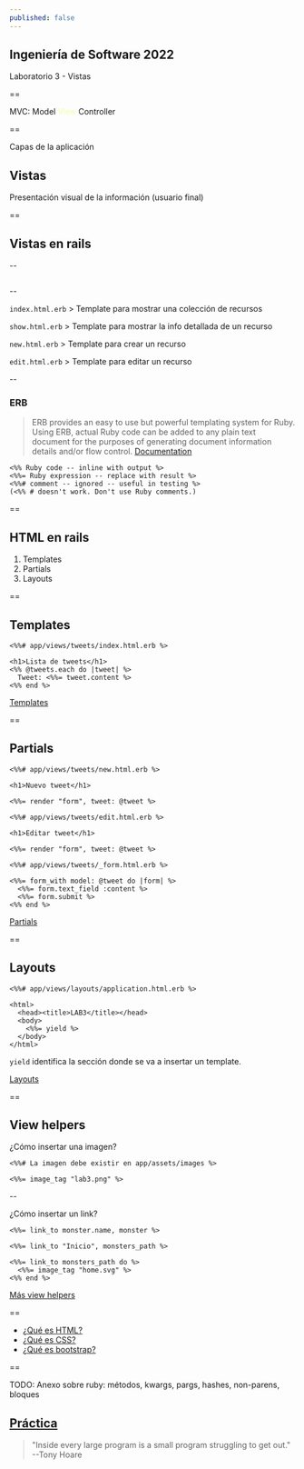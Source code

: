 ```yaml
---
published: false
---
```


## Ingeniería de Software 2022
Laboratorio 3 - Vistas

==

MVC: Model <span style="color: #efa">View</span> Controller

==

Capas de la aplicación

## Vistas
Presentación visual de la información (usuario final)

==

## Vistas en rails

--

<img data-src="../assets/views-folder.png" class="r-stretch">

--

<span class="">`index.html.erb` > Template para mostrar una colección de recursos</span>

<span class="fragment">`show.html.erb` > Template para mostrar la info detallada de un recurso</span>

<span class="fragment">`new.html.erb` > Template para crear un recurso</span>

<span class="fragment">`edit.html.erb` > Template para editar un recurso</span>

--

### ERB

> ERB provides an easy to use but powerful templating system for Ruby. Using ERB, actual Ruby code can be added to any plain text document for the purposes of generating document information details and/or flow control. [Documentation](https://rubyapi.org/3.1/o/erb)

```erb
<%% Ruby code -- inline with output %>
<%%= Ruby expression -- replace with result %>
<%%# comment -- ignored -- useful in testing %>
(<%% # doesn't work. Don't use Ruby comments.)
```

==

## HTML en rails

1. Templates
1. Partials
1. Layouts

==

## Templates

```erb
<%%# app/views/tweets/index.html.erb %>

<h1>Lista de tweets</h1>
<%% @tweets.each do |tweet| %>
  Tweet: <%%= tweet.content %>
<%% end %>
```

[Templates](https://guides.rubyonrails.org/action_view_overview.html#templates)

==

## Partials

```erb
<%%# app/views/tweets/new.html.erb %>

<h1>Nuevo tweet</h1>

<%%= render "form", tweet: @tweet %>
```

<div class="fragment">

```erb
<%%# app/views/tweets/edit.html.erb %>

<h1>Editar tweet</h1>

<%%= render "form", tweet: @tweet %>
```

</div>

<div class="fragment">

```erb
<%%# app/views/tweets/_form.html.erb %>

<%%= form_with model: @tweet do |form| %>
  <%%= form.text_field :content %>
  <%%= form.submit %>
<%% end %>
```

</div>

[Partials](https://guides.rubyonrails.org/action_view_overview.html#partials)

==

## Layouts

```erb
<%%# app/views/layouts/application.html.erb %>

<html>
  <head><title>LAB3</title></head>
  <body>
    <%%= yield %>
  </body>
</html>
```

`yield` identifica la sección donde se va a insertar un template.

[Layouts](https://guides.rubyonrails.org/action_view_overview.html#layouts)

==

## View helpers

¿Cómo insertar una imagen?

```erb
<%%# La imagen debe existir en app/assets/images %>

<%%= image_tag "lab3.png" %>
```

--

¿Cómo insertar un link?

```erb
<%%= link_to monster.name, monster %>

<%%= link_to "Inicio", monsters_path %>

<%%= link_to monsters_path do %>
  <%%= image_tag "home.svg" %>
<%% end %>
```

[Más view helpers](https://guides.rubyonrails.org/action_view_helpers.html)

==

- [¿Qué es HTML?](https://developer.mozilla.org/en-US/docs/Web/HTML)
- [¿Qué es CSS?](https://developer.mozilla.org/en-US/docs/Web/CSS)
- [¿Qué es bootstrap?](https://getbootstrap.com/)

==

TODO: Anexo sobre ruby: métodos, kwargs, pargs, hashes, non-parens, bloques

## [Práctica](https://github.com/I110IS/lab3/blob/master/README.md)

> "Inside every large program is a small program struggling to get out." --Tony Hoare

